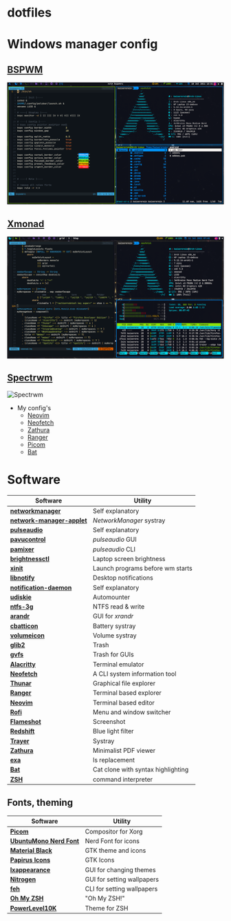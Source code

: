 # dotfiles

# Windows manager config

## [BSPWM](https://github.com/KasiserErwin/dotfiles/tree/main/.config/bspwm)

![BSPWM](./screenshots/BSPWM.png)

## [Xmonad](https://github.com/KasiserErwin/dotfiles/tree/main/.xmonad)

![Xmonad](./.screenshots/xmonad.png)

## [Spectrwm](https://github.com/KasiserErwin/dotfiles/tree/main/.config/spectrwn)

![Spectrwm](./.screenshots/spectrwm.png)

-   My config's
    -   [Neovim](https://github.com/KaiserErwin/dotfiles/tree/main/.config/nvim)
    -   [Neofetch](https://github.com/KasisErerwin/dotfiles/tree/main/.config/neofetch)
    -   [Zathura](https://github.com/KasisErerwin/dotfiles/tree/main/.config/zathura)
    -   [Ranger](https://github.com/KasisErerwin/dotfiles/tree/main/.config/ranger)
    -   [Picom](https://github.com/KasisErerwin/dotfiles/tree/main/.config/picom)
    -   [Bat](https://github.com/KasiserErwin/dotfiles/tree/main/.config/bat)

# Software

| Software                                                                                            | Utility                            |
| --------------------------------------------------------------------------------------------------- | ---------------------------------- |
| **[networkmanager](https://wiki.archlinux.org/index.php/NetworkManager)**                           | Self explanatory                   |
| **[network-manager-applet](https://wiki.archlinux.org/index.php/NetworkManager#nm-applet)**         | _NetworkManager_ systray           |
| **[pulseaudio](https://wiki.archlinux.org/index.php/PulseAudio)**                                   | Self explanatory                   |
| **[pavucontrol](https://www.archlinux.org/packages/extra/x86_64/pavucontrol/)**                     | _pulseaudio_ GUI                   |
| **[pamixer](https://www.archlinux.org/packages/community/x86_64/pamixer/)**                         | _pulseaudio_ CLI                   |
| **[brightnessctl](https://www.archlinux.org/packages/community/x86_64/brightnessctl/)**             | Laptop screen brightness           |
| **[xinit](https://wiki.archlinux.org/index.php/Xinit)**                                             | Launch programs before wm starts   |
| **[libnotify](https://wiki.archlinux.org/index.php/Desktop_notifications)**                         | Desktop notifications              |
| **[notification-daemon](https://www.archlinux.org/packages/community/x86_64/notification-daemon/)** | Self explanatory                   |
| **[udiskie](https://www.archlinux.org/packages/community/any/udiskie/)**                            | Automounter                        |
| **[ntfs-3g](https://wiki.archlinux.org/index.php/NTFS-3G)**                                         | NTFS read & write                  |
| **[arandr](https://www.archlinux.org/packages/community/any/arandr/)**                              | GUI for _xrandr_                   |
| **[cbatticon](https://www.archlinux.org/packages/community/x86_64/cbatticon/)**                     | Battery systray                    |
| **[volumeicon](https://www.archlinux.org/packages/community/x86_64/volumeicon/)**                   | Volume systray                     |
| **[glib2](https://www.archlinux.org/packages/core/x86_64/glib2/)**                                  | Trash                              |
| **[gvfs](https://www.archlinux.org/packages/extra/x86_64/gvfs/)**                                   | Trash for GUIs                     |
| **[Alacritty](https://wiki.archlinux.org/index.php/Alacritty)**                                     | Terminal emulator                  |
| **[Neofetch](https://archlinux.org/packages/community/any/neofetch/)**                              | A CLI system information tool      |
| **[Thunar](https://wiki.archlinux.org/index.php/Thunar)**                                           | Graphical file explorer            |
| **[Ranger](https://wiki.archlinux.org/index.php/Ranger)**                                           | Terminal based explorer            |
| **[Neovim](https://wiki.archlinux.org/index.php/Neovim)**                                           | Terminal based editor              |
| **[Rofi](https://wiki.archlinux.org/index.php/Rofi)**                                               | Menu and window switcher           |
| **[Flameshot](https://wiki.archlinux.org/title/Flameshot)**                                         | Screenshot                         |
| **[Redshift](https://wiki.archlinux.org/index.php/Redshift)**                                       | Blue light filter                  |
| **[Trayer](https://www.archlinux.org/packages/extra/x86_64/trayer/)**                               | Systray                            |
| **[Zathura](https://wiki.archlinux.org/title/Zathura)**                                             | Minimalist PDF viewer              |
| **[exa](https://archlinux.org/packages/community/x86_64/exa/)**                                     | ls replacement                     |
| **[Bat](https://archlinux.org/packages/community/x86_64/bat/)**                                     | Cat clone with syntax highlighting |
| **[ZSH](https://wiki.archlinux.org/title/Zsh)**                                                     | command interpreter                |

## Fonts, theming

| Software                                                                               | Utility                    |
| -------------------------------------------------------------------------------------- | -------------------------- |
| **[Picom](https://wiki.archlinux.org/index.php/Picom)**                                | Compositor for Xorg        |
| **[UbuntuMono Nerd Font](https://aur.archlinux.org/packages/nerd-fonts-ubuntu-mono/)** | Nerd Font for icons        |
| **[Material Black](https://www.gnome-look.org/p/1316887/)**                            | GTK theme and icons        |
| **[Papirus Icons](https://archlinux.org/packages/community/any/papirus-icon-theme/)**  | GTK Icons                  |
| **[lxappearance](https://www.archlinux.org/packages/community/x86_64/lxappearance/)**  | GUI for changing themes    |
| **[Nitrogen](https://wiki.archlinux.org/index.php/Nitrogen)**                          | GUI for setting wallpapers |
| **[feh](https://wiki.archlinux.org/index.php/Feh)**                                    | CLI for setting wallpapers |
| **[Oh My ZSH](https://ohmyz.sh/)**                                                     | "Oh My ZSH!"               |
| **[PowerLevel10K](https://github.com/romkatv/powerlevel10k)**                          | Theme for ZSH              |
